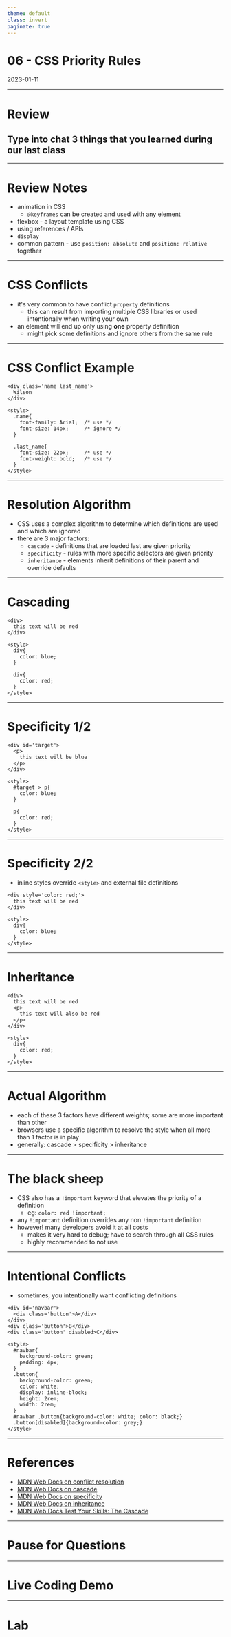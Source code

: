 ```yaml
---
theme: default
class: invert
paginate: true
---
```


# 06 - CSS Priority Rules
2023-01-11

---

# Review
## Type into chat 3 things that you learned during our last class

---

# Review Notes

- animation in CSS
  - `@keyframes` can be created and used with any element
- flexbox - a layout template using CSS
- using references / APIs
- `display`
- common pattern - use `position: absolute` and `position: relative` together


---

# CSS Conflicts

- it's very common to have conflict `property` definitions
  - this can result from importing multiple CSS libraries or used intentionally when writing your own
- an element will end up only using **one** property definition
  - might pick some definitions and ignore others from the same rule

---

# CSS Conflict Example

```
<div class='name last_name'>
  Wilson
</div>

<style>
  .name{
    font-family: Arial;  /* use */
    font-size: 14px;     /* ignore */
  }

  .last_name{
    font-size: 22px;     /* use */
    font-weight: bold;   /* use */
  }
</style>
```

---

# Resolution Algorithm

- CSS uses a complex algorithm to determine which definitions are used and which are ignored
- there are 3 major factors:
  - `cascade` - definitions that are loaded last are given priority
  - `specificity` - rules with more specific selectors are given priority
  - `inheritance` - elements inherit definitions of their parent and override defaults

---

# Cascading

```
<div>
  this text will be red
</div>

<style>
  div{
    color: blue;
  }

  div{
    color: red;
  }
</style>
```

---

# Specificity 1/2

```
<div id='target'>
  <p>
    this text will be blue
  </p>
</div>

<style>
  #target > p{
    color: blue;
  }

  p{
    color: red;
  }
</style>
```

---

# Specificity 2/2

- inline styles override `<style>` and external file definitions

```
<div style='color: red;'>
  this text will be red
</div>

<style>
  div{
    color: blue;
  }
</style>
```

---

# Inheritance

```
<div>
  this text will be red
  <p>
    this text will also be red
  </p>
</div>

<style>
  div{
    color: red;
  }
</style>
```

---

# Actual Algorithm

- each of these 3 factors have different weights; some are more important than other
- browsers use a specific algorithm to resolve the style when all more than 1 factor is in play
- generally: cascade > specificity > inheritance

---

# The black sheep

- CSS also has a `!important` keyword that elevates the priority of a definition
  - eg: `color: red !important;`
- any `!important` definition overrides any non `!important` definition
- however! many developers avoid it at all costs
  - makes it very hard to debug; have to search through all CSS rules
  - highly recommended to not use

---

# Intentional Conflicts

- sometimes, you intentionally want conflicting definitions

```
<div id='navbar'>
  <div class='button'>A</div>
</div>
<div class='button'>B</div>
<div class='button' disabled>C</div>

<style>
  #navbar{
    background-color: green;
    padding: 4px;
  }
  .button{
    background-color: green;
	color: white;
	display: inline-block;
	height: 2rem;
	width: 2rem;
  }
  #navbar .button{background-color: white; color: black;}
  .button[disabled]{background-color: grey;}
</style>
```

---

# References

- [MDN Web Docs on conflict resolution](https://developer.mozilla.org/en-US/docs/Learn/CSS/Building_blocks/Cascade_and_inheritance)
- [MDN Web Docs on cascade](https://developer.mozilla.org/en-US/docs/Web/CSS/Cascade)
- [MDN Web Docs on specificity](https://developer.mozilla.org/en-US/docs/Web/CSS/Specificity)
- [MDN Web Docs on inheritance](https://developer.mozilla.org/en-US/docs/Web/CSS/inheritance)
- [MDN Web Docs Test Your Skills: The Cascade](https://developer.mozilla.org/en-US/docs/Learn/CSS/Building_blocks/Cascade_tasks)

---

# Pause for Questions

---

# Live Coding Demo

---

# Lab
